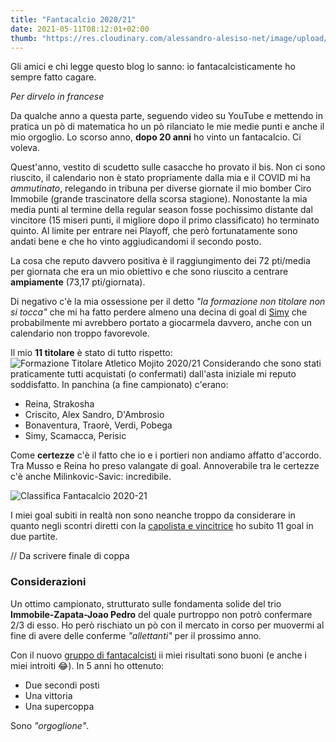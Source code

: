 ```yaml
---
title: "Fantacalcio 2020/21"
date: 2021-05-11T08:12:01+02:00
thumb: "https://res.cloudinary.com/alessandro-alesiso-net/image/upload/v1620719662/alessandro-alessio-net/fantacalcio-2020-21/formazione-fantacalcio_jrgnsq.jpg"
---
```


Gli amici e chi legge questo blog lo sanno: io fantacalcisticamente ho sempre fatto cagare.

*Per dirvelo in francese*

Da qualche anno a questa parte, seguendo video su YouTube e mettendo in pratica un pò di matematica ho un pò rilanciato le mie medie punti e anche il mio orgoglio.
Lo scorso anno, **dopo 20 anni** ho vinto un fantacalcio. Ci voleva.

Quest'anno, vestito di scudetto sulle casacche ho provato il bis. Non ci sono riuscito, il calendario non è stato propriamente dalla mia e il COVID mi ha *ammutinato*, relegando in tribuna per diverse giornate il mio bomber Ciro Immobile (grande trascinatore della scorsa stagione). Nonostante la mia media punti al termine della regular season fosse pochissimo distante dal vincitore (15 miseri punti, il migliore dopo il primo classificato) ho terminato quinto. Al limite per entrare nei Playoff, che però fortunatamente sono andati bene e che ho vinto aggiudicandomi il secondo posto.

La cosa che reputo davvero positiva è il raggiungimento dei 72 pti/media per giornata che era un mio obiettivo e che sono riuscito a centrare **ampiamente** (73,17 pti/giornata).

Di negativo c'è la mia ossessione per il detto *"la formazione non titolare non si tocca"* che mi ha fatto perdere almeno una decina di goal di [Simy](https://it.wikipedia.org/wiki/Simeon_Nwankwo) che probabilmente mi avrebbero portato a giocarmela davvero, anche con un calendario non troppo favorevole.

Il mio **11 titolare** è stato di tutto rispetto:
![Formazione Titolare Atletico Mojito 2020/21](https://res.cloudinary.com/alessandro-alesiso-net/image/upload/v1620719662/alessandro-alessio-net/fantacalcio-2020-21/formazione-fantacalcio_jrgnsq.jpg)
Considerando che sono stati praticamente tutti acquistati (o confermati) dall'asta iniziale mi reputo soddisfatto. In panchina (a fine campionato) c'erano:

- Reina, Strakosha
- Criscito, Alex Sandro, D'Ambrosio
- Bonaventura, Traorè, Verdi, Pobega
- Simy, Scamacca, Perisic

Come **certezze** c'è il fatto che io e i portieri non andiamo affatto d'accordo. Tra Musso e Reina ho preso valangate di goal. Annoverabile tra le certezze c'è anche Milinkovic-Savic: incredibile.

![Classifica Fantacalcio 2020-21](https://res.cloudinary.com/alessandro-alesiso-net/image/upload/v1620713012/alessandro-alessio-net/fantacalcio-2020-21/classifica-fantacalcio-2020-21_zdgsjw.jpg)

I miei goal subiti in realtà non sono neanche troppo da considerare in quanto negli scontri diretti con la [capolista e vincitrice](https://www.and.re.it) ho subito 11 goal in due partite.

// Da scrivere finale di coppa

### Considerazioni
Un ottimo campionato, strutturato sulle fondamenta solide del trio **Immobile-Zapata-Joao Pedro** del quale purtroppo non potrò confermare 2/3 di esso. Ho però rischiato un pò con il mercato in corso per muovermi al fine di avere delle conferme *"allettanti"* per il prossimo anno.

Con il nuovo [gruppo di fantacalcisti](http://ucpapix.site/) ii miei risultati sono buoni (e anche i miei introiti 😂). In 5 anni ho ottenuto:

- Due secondi posti
- Una vittoria
- Una supercoppa

Sono *"orgoglione"*.